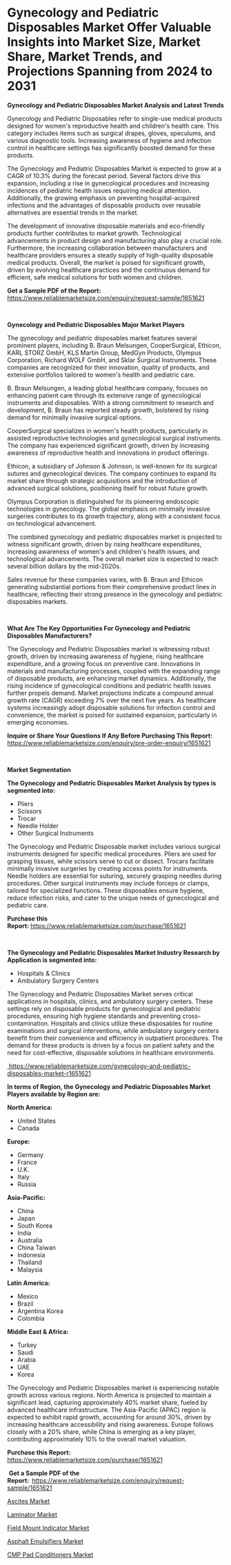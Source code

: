 <p><h1>Gynecology and Pediatric Disposables Market Offer Valuable Insights into Market Size, Market Share, Market Trends, and Projections Spanning from 2024 to 2031</h1></p><p><strong>Gynecology and Pediatric Disposables Market Analysis and Latest Trends</strong></p>
<p><p>Gynecology and Pediatric Disposables refer to single-use medical products designed for women's reproductive health and children's health care. This category includes items such as surgical drapes, gloves, speculums, and various diagnostic tools. Increasing awareness of hygiene and infection control in healthcare settings has significantly boosted demand for these products. </p><p>The Gynecology and Pediatric Disposables Market is expected to grow at a CAGR of 10.3% during the forecast period. Several factors drive this expansion, including a rise in gynecological procedures and increasing incidences of pediatric health issues requiring medical attention. Additionally, the growing emphasis on preventing hospital-acquired infections and the advantages of disposable products over reusable alternatives are essential trends in the market.</p><p>The development of innovative disposable materials and eco-friendly products further contributes to market growth. Technological advancements in product design and manufacturing also play a crucial role. Furthermore, the increasing collaboration between manufacturers and healthcare providers ensures a steady supply of high-quality disposable medical products. Overall, the market is poised for significant growth, driven by evolving healthcare practices and the continuous demand for efficient, safe medical solutions for both women and children.</p></p>
<p><strong>Get a Sample PDF of the Report:&nbsp;</strong> <a href="https://www.reliablemarketsize.com/enquiry/request-sample/1651621?utm_campaign=1103&utm_medium=2&utm_source=Github&utm_content=ia&utm_term=03102024&utm_id=gynecology-and-pediatric-disposables">https://www.reliablemarketsize.com/enquiry/request-sample/1651621</a></p>
<p>&nbsp;</p>
<p><strong>Gynecology and Pediatric Disposables Major Market Players</strong></p>
<p><p>The gynecology and pediatric disposables market features several prominent players, including B. Braun Melsungen, CooperSurgical, Ethicon, KARL STORZ GmbH, KLS Martin Group, MedGyn Products, Olympus Corporation, Richard WOLF GmbH, and Sklar Surgical Instruments. These companies are recognized for their innovation, quality of products, and extensive portfolios tailored to women's health and pediatric care.</p><p>B. Braun Melsungen, a leading global healthcare company, focuses on enhancing patient care through its extensive range of gynecological instruments and disposables. With a strong commitment to research and development, B. Braun has reported steady growth, bolstered by rising demand for minimally invasive surgical options.</p><p>CooperSurgical specializes in women's health products, particularly in assisted reproductive technologies and gynecological surgical instruments. The company has experienced significant growth, driven by increasing awareness of reproductive health and innovations in product offerings.</p><p>Ethicon, a subsidiary of Johnson & Johnson, is well-known for its surgical sutures and gynecological devices. The company continues to expand its market share through strategic acquisitions and the introduction of advanced surgical solutions, positioning itself for robust future growth.</p><p>Olympus Corporation is distinguished for its pioneering endoscopic technologies in gynecology. The global emphasis on minimally invasive surgeries contributes to its growth trajectory, along with a consistent focus on technological advancement.</p><p>The combined gynecology and pediatric disposables market is projected to witness significant growth, driven by rising healthcare expenditures, increasing awareness of women's and children's health issues, and technological advancements. The overall market size is expected to reach several billion dollars by the mid-2020s.</p><p>Sales revenue for these companies varies, with B. Braun and Ethicon generating substantial portions from their comprehensive product lines in healthcare, reflecting their strong presence in the gynecology and pediatric disposables markets.</p></p>
<p>&nbsp;</p>
<p><strong>What Are The Key Opportunities For Gynecology and Pediatric Disposables Manufacturers?</strong></p>
<p><p>The Gynecology and Pediatric Disposables market is witnessing robust growth, driven by increasing awareness of hygiene, rising healthcare expenditure, and a growing focus on preventive care. Innovations in materials and manufacturing processes, coupled with the expanding range of disposable products, are enhancing market dynamics. Additionally, the rising incidence of gynecological conditions and pediatric health issues further propels demand. Market projections indicate a compound annual growth rate (CAGR) exceeding 7% over the next five years. As healthcare systems increasingly adopt disposable solutions for infection control and convenience, the market is poised for sustained expansion, particularly in emerging economies.</p></p>
<p><strong>Inquire or Share Your Questions If Any Before Purchasing This Report:</strong> <a href="https://www.reliablemarketsize.com/enquiry/pre-order-enquiry/1651621?utm_campaign=1103&utm_medium=2&utm_source=Github&utm_content=ia&utm_term=03102024&utm_id=gynecology-and-pediatric-disposables">https://www.reliablemarketsize.com/enquiry/pre-order-enquiry/1651621</a></p>
<p>&nbsp;</p>
<p><strong>Market Segmentation</strong></p>
<p><strong>The Gynecology and Pediatric Disposables Market Analysis by types is segmented into:</strong></p>
<p><ul><li>Pliers</li><li>Scissors</li><li>Trocar</li><li>Needle Holder</li><li>Other Surgical Instruments</li></ul></p>
<p><p>The Gynecology and Pediatric Disposable market includes various surgical instruments designed for specific medical procedures. Pliers are used for grasping tissues, while scissors serve to cut or dissect. Trocars facilitate minimally invasive surgeries by creating access points for instruments. Needle holders are essential for suturing, securely grasping needles during procedures. Other surgical instruments may include forceps or clamps, tailored for specialized functions. These disposables ensure hygiene, reduce infection risks, and cater to the unique needs of gynecological and pediatric care.</p></p>
<p><strong>Purchase this Report:&nbsp;</strong><a href="https://www.reliablemarketsize.com/purchase/1651621?utm_campaign=1103&utm_medium=2&utm_source=Github&utm_content=ia&utm_term=03102024&utm_id=gynecology-and-pediatric-disposables">https://www.reliablemarketsize.com/purchase/1651621</a></p>
<p>&nbsp;</p>
<p><strong>The Gynecology and Pediatric Disposables Market Industry Research by Application is segmented into:</strong></p>
<p><ul><li>Hospitals & Clinics</li><li>Ambulatory Surgery Centers</li></ul></p>
<p><p>The Gynecology and Pediatric Disposables Market serves critical applications in hospitals, clinics, and ambulatory surgery centers. These settings rely on disposable products for gynecological and pediatric procedures, ensuring high hygiene standards and preventing cross-contamination. Hospitals and clinics utilize these disposables for routine examinations and surgical interventions, while ambulatory surgery centers benefit from their convenience and efficiency in outpatient procedures. The demand for these products is driven by a focus on patient safety and the need for cost-effective, disposable solutions in healthcare environments.</p></p>
<p><a href="https://www.reliablemarketsize.com/gynecology-and-pediatric-disposables-market-r1651621?utm_campaign=1103&utm_medium=2&utm_source=Github&utm_content=ia&utm_term=03102024&utm_id=gynecology-and-pediatric-disposables">&nbsp;https://www.reliablemarketsize.com/gynecology-and-pediatric-disposables-market-r1651621</a></p>
<p><strong>In terms of Region, the Gynecology and Pediatric Disposables Market Players available by Region are:</strong></p>
<p>
    <p> <strong> North America: </strong>
        <ul>
            <li>United States</li>
            <li>Canada</li>
        </ul>
        </p> 
    <p> <strong> Europe: </strong>
        <ul>
            <li>Germany</li>
            <li>France</li>
            <li>U.K.</li>
            <li>Italy</li>
            <li>Russia</li>
        </ul>
        </p> 
    <p> <strong> Asia-Pacific: </strong>
        <ul>
            <li>China</li>
            <li>Japan</li>
            <li>South Korea</li>
            <li>India</li>
            <li>Australia</li>
            <li>China Taiwan</li>
            <li>Indonesia</li>
            <li>Thailand</li>
            <li>Malaysia</li>
        </ul>
        </p> 
    <p> <strong> Latin America: </strong>
        <ul>
            <li>Mexico</li>
            <li>Brazil</li>
            <li>Argentina Korea</li>
            <li>Colombia</li>
        </ul>
        </p> 
    <p> <strong> Middle East & Africa: </strong>
        <ul>
            <li>Turkey</li>
            <li>Saudi</li>
            <li>Arabia</li>
            <li>UAE</li>
            <li>Korea</li>
        </ul>
    </p>
    </p>
<p><p>The Gynecology and Pediatric Disposables market is experiencing notable growth across various regions. North America is projected to maintain a significant lead, capturing approximately 40% market share, fueled by advanced healthcare infrastructure. The Asia-Pacific (APAC) region is expected to exhibit rapid growth, accounting for around 30%, driven by increasing healthcare accessibility and rising awareness. Europe follows closely with a 20% share, while China is emerging as a key player, contributing approximately 10% to the overall market valuation.</p></p>
<p><strong>Purchase this Report: </strong><a href="https://www.reliablemarketsize.com/purchase/1651621?utm_campaign=1103&utm_medium=2&utm_source=Github&utm_content=ia&utm_term=03102024&utm_id=gynecology-and-pediatric-disposables">https://www.reliablemarketsize.com/purchase/1651621</a></p>
<p>&nbsp;<strong>Get a Sample PDF of the Report:&nbsp;&nbsp;</strong><a href="https://www.reliablemarketsize.com/enquiry/request-sample/1651621?utm_campaign=1103&utm_medium=2&utm_source=Github&utm_content=ia&utm_term=03102024&utm_id=gynecology-and-pediatric-disposables">https://www.reliablemarketsize.com/enquiry/request-sample/1651621</a></p>
<p><strong></strong></p>
<p><p><a href="https://issuu.com/reportprime-2/docs/ascites-market-size-2030.pptx_60b2f165014c11?utm_campaign=1103&utm_medium=2&utm_source=Github&utm_content=ia&utm_term=03102024&utm_id=gynecology-and-pediatric-disposables">Ascites Market</a></p><p><a href="https://www.linkedin.com/pulse/laminator-market-insights-products-regional-analysis-forecasted-5ywdf?trackingId=2I5CQ93eRmaAntaF4gDNtg%3D%3D&utm_campaign=1103&utm_medium=2&utm_source=Github&utm_content=ia&utm_term=03102024&utm_id=gynecology-and-pediatric-disposables">Laminator Market</a></p><p><a href="https://github.com/gdfhhhj/Market-Research-Report-List-6/blob/main/field-mount-indicator-market.md?utm_campaign=1103&utm_medium=2&utm_source=Github&utm_content=ia&utm_term=03102024&utm_id=gynecology-and-pediatric-disposables">Field Mount Indicator Market</a></p><p><a href="https://issuu.com/reportprime-2/docs/asphalt-emulsifiers-market-size-203_69c14ebe84feba?utm_campaign=1103&utm_medium=2&utm_source=Github&utm_content=ia&utm_term=03102024&utm_id=gynecology-and-pediatric-disposables">Asphalt Emulsifiers Market</a></p><p><a href="https://www.linkedin.com/pulse/cmp-pad-conditioners-market-forecasts-trends-impact-analysis-2024-dkpuf?utm_campaign=1103&utm_medium=2&utm_source=Github&utm_content=ia&utm_term=03102024&utm_id=gynecology-and-pediatric-disposables">CMP Pad Conditioners Market</a></p></p>